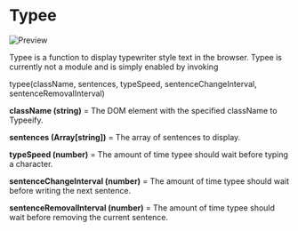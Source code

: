 Typee
===================

![Preview](https://dl.dropboxusercontent.com/s/5g3tarrxttz08io/typee.gif)

Typee is a function to display typewriter style text in the browser. Typee is currently not a module and is simply enabled by invoking 

typee(className, sentences, typeSpeed, sentenceChangeInterval, sentenceRemovalInterval)

**className (string)** = The DOM element with the specified className to Typeeify.

**sentences (Array[string])** = The array of sentences to display.

**typeSpeed (number)** = The amount of time typee should wait before typing a character.

**sentenceChangeInterval (number)** = The amount of time typee should wait before writing the next sentence.

**sentenceRemovalInterval (number)** = The amount of time typee should wait before removing the current sentence.

